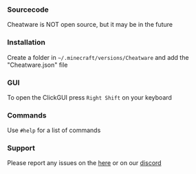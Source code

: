 ### Sourcecode
Cheatware is NOT open source, but it may be in the future

### Installation
Create a folder in `~/.minecraft/versions/Cheatware` and add the "Cheatware.json" file

### GUI
To open the ClickGUI press `Right Shift` on your keyboard

### Commands
Use `#help` for a list of commands

### Support
Please report any issues on the [here](https://github.com/ZeroZipp/Cheatware/issues) or on our [discord](https://discord.gg/ETaw5jfHwz)
